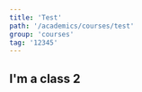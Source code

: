 ```yaml
---
title: 'Test'
path: '/academics/courses/test'
group: 'courses'
tag: '12345'
---
```


## I'm a class 2